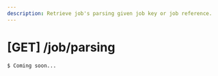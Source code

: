 ```yaml
---
description: Retrieve job's parsing given job key or job reference.
---
```


# \[GET\] /job/parsing

```text
$ Coming soon...
```

